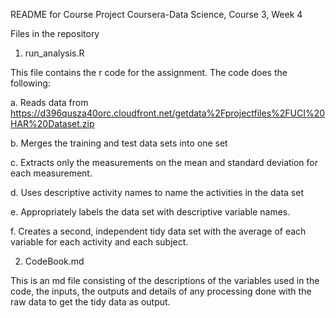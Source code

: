 README for Course Project
Coursera-Data Science, Course 3, Week 4

Files in the repository

1. run_analysis.R

This file contains the r code for the assignment. The code does the following:

a. Reads data from https://d396qusza40orc.cloudfront.net/getdata%2Fprojectfiles%2FUCI%20HAR%20Dataset.zip

b. Merges the training and test data sets into one set

c. Extracts only the measurements on the mean and standard deviation for each measurement.

d. Uses descriptive activity names to name the activities in the data set

e. Appropriately labels the data set with descriptive variable names.

f. Creates a second, independent tidy data set with the average of each variable for each activity and each subject.

2. CodeBook.md

This is an md file consisting of the descriptions of the variables used in the code, the inputs, the outputs and details of any processing done with the raw data to get the tidy data as output.
